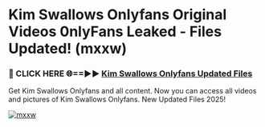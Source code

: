 # Kim Swallows Onlyfans Original Videos 0nlyFans Leaked - Files Updated! (mxxw)

<h3>🔴 CLICK HERE 🌐==►► <a href="https://tinyurl.com/x26r9saj" rel="nofollow">Kim Swallows Onlyfans Updated Files</a></h3>

Get Kim Swallows Onlyfans and all content. Now you can access all videos and pictures of Kim Swallows Onlyfans. New Updated Files 2025!

[![mxxw](https://i.imgur.com/LkgZPqh.gif)](https://tinyurl.com/x26r9saj)

